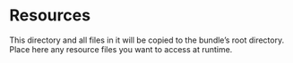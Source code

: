 # Resources

This directory and all files in it will be copied to the bundle’s root directory.
Place here any resource files you want to access at runtime.
